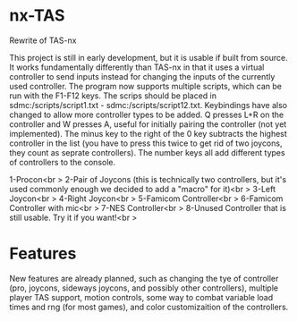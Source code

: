 # nx-TAS
Rewrite of TAS-nx

This project is still in early development, but it is usable if built from source. It works fundamentally differently than TAS-nx in that it uses a virtual controller to send inputs instead for changing the inputs of the currently used controller. 
The program now supports multiple scripts, which can be run with the F1-F12 keys. The scrips should be placed in sdmc:/scripts/script1.txt - sdmc:/scripts/script12.txt. Keybindings have also changed to allow more controller types to be added. Q presses L+R on the controller and W presses A, useful for initially pairing the controller (not yet implemented). The minus key to the right of the 0 key subtracts the highest controller in the list (you have to press this twice to get rid of two joycons, they count as seprate controllers). The number keys all add different types of controllers to the console. 

1-Procon<br \>
2-Pair of Joycons (this is technically two controllers, but it's used commonly enough we decided to add a "macro" for it)<br \>
3-Left Joycon<br \>
4-Right Joycon<br \>
5-Famicom Controller<br \>
6-Famicom Controller with mic<br \>
7-NES Controller<br \>
8-Unused Controller that is still usable. Try it if you want!<br \>

# Features
New features are already planned, such as changing the tye of controller (pro, joycons, sideways joycons, and possibly other controllers), multiple player TAS support, motion controls, some way to combat variable load times and rng (for most games), and color customizaition of the controllers.


